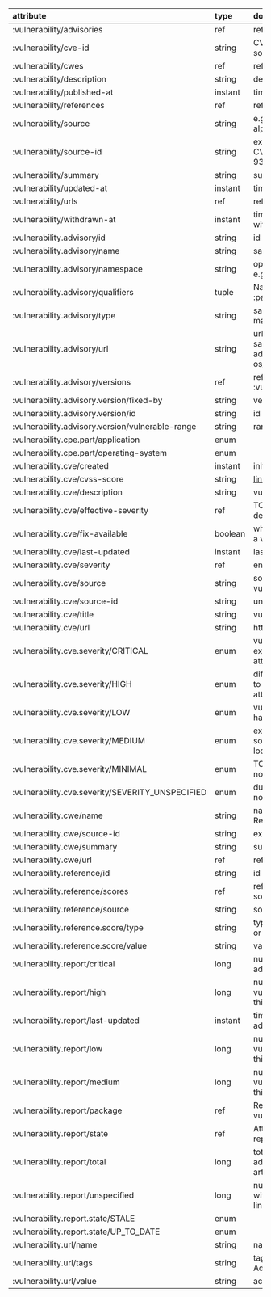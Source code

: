 | attribute | type | doc |
| :---- | :---- | :---- |
| :vulnerability/advisories | ref | refs to :vulnerability/advisory |
| :vulnerability/cve-id | string | CVE ids if available and different to source-id CVE-2021-2313 |
| :vulnerability/cwes | ref | refs to :vulnerability/cwe |
| :vulnerability/description | string | description text of the vulnerability |
| :vulnerability/published-at | instant | timestamp of initial publication |
| :vulnerability/references | ref | refs to :vulnerability/reference |
| :vulnerability/source | string | e.g. github, nist, ubuntu, debian, alpine, npm |
| :vulnerability/source-id | string | external id of the vulnerability like CVE-2021-2313 or GHSA-93q8-gq69-wqmw |
| :vulnerability/summary | string | summary text of the vulnerability |
| :vulnerability/updated-at | instant | timestamp of last update |
| :vulnerability/urls | ref | refs to :vulnerability/url |
| :vulnerability/withdrawn-at | instant | timestamp when vulnerability was withdrawn |
| :vulnerability.advisory/id | string | id of advisory |
| :vulnerability.advisory/name | string | same as :package/name log4j |
| :vulnerability.advisory/namespace | string | opt: same as :package/namespace e.g. org.apache.commons-logging |
| :vulnerability.advisory/qualifiers | tuple | Name value pairs - same as :package/qualifiers |
| :vulnerability.advisory/type | string | same as :package/type e.g. npm, maven |
| :vulnerability.advisory/url | string | url representing advisories for the same packages... e.g. adv://maven/org.clojure/clojure?os_name=alpine&os_version=1.2.3 |
| :vulnerability.advisory/versions | ref | refs to :vulnerability.advisory/version |
| :vulnerability.advisory.version/fixed-by | string | versions that first fixes this |
| :vulnerability.advisory.version/id | string | id of this version |
| :vulnerability.advisory.version/vulnerable-range | string | range of vulnerable versions |
| :vulnerability.cpe.part/application | enum |  |
| :vulnerability.cpe.part/operating-system | enum |  |
| :vulnerability.cve/created | instant | initial creation of cve record |
| :vulnerability.cve/cvss-score | string | [link to cvss score definition](https://en.wikipedia.org/wiki/Common_Vulnerability_Scoring_System) |
| :vulnerability.cve/description | string | vulnerability description (long) |
| :vulnerability.cve/effective-severity | ref | TODO - need a link for this definition |
| :vulnerability.cve/fix-available | boolean | whether it's possible to upgrade to a version without this vulnerability |
| :vulnerability.cve/last-updated | instant | last update to cve record |
| :vulnerability.cve/severity | ref | enum of vulnerabilty severity |
| :vulnerability.cve/source | string | source database for the vulnerability |
| :vulnerability.cve/source-id | string | unique identifier for cve |
| :vulnerability.cve/title | string | vulnerability title (short) |
| :vulnerability.cve/url | string | http url for the cve |
| :vulnerability.cve.severity/CRITICAL | enum | vulnerabiltiy may be exploitable by external parties, or provide attacker with privileged access |
| :vulnerability.cve.severity/HIGH | enum | difficult to exploit but can still lead to elevated privilege for the attacker |
| :vulnerability.cve.severity/LOW | enum | vulnerabilty is difficult to exploit or have little impact if exploited |
| :vulnerability.cve.severity/MEDIUM | enum | exploitation is difficult - requries some form of social engineering or local network access |
| :vulnerability.cve.severity/MINIMAL | enum | TODO - atlassian and redhat are no longer including this severity |
| :vulnerability.cve.severity/SEVERITY_UNSPECIFIED | enum | during triage, vulnerabilities may not have severities |
| :vulnerability.cwe/name | string | name of CWE like Out-of-bounds Read |
| :vulnerability.cwe/source-id | string | external id of CWE |
| :vulnerability.cwe/summary | string | summary of CWE |
| :vulnerability.cwe/url | ref | ref to :vulnerability/url |
| :vulnerability.reference/id | string | id of reference |
| :vulnerability.reference/scores | ref | refs to scores as observed by the source |
| :vulnerability.reference/source | string | source of reference |
| :vulnerability.reference.score/type | string | type of recorded score, like cvss2 or cvss2_vector |
| :vulnerability.reference.score/value | string | value of recorded score |
| :vulnerability.report/critical | long | number of critical vulnerability advisories linked to this artifact |
| :vulnerability.report/high | long | number of high severity vulnerability advisories linked to this artifact |
| :vulnerability.report/last-updated | instant | timestamp when an updated advisory last impacted this artifact |
| :vulnerability.report/low | long | number of low severity vulnerability advisories linked to this artifact |
| :vulnerability.report/medium | long | number of medium severity vulnerability advisories linked to this artifact |
| :vulnerability.report/package | ref | Ref to the artifact having the vulnerabilities; eg. :docker/image |
| :vulnerability.report/state | ref | Attribute to indicate if state of report |
| :vulnerability.report/total | long | total number of vulnerability advisories currently linked to this artifact |
| :vulnerability.report/unspecified | long | number of vulnerability advisories, with an unspecificed severity, linked to this artifact |
| :vulnerability.report.state/STALE | enum |  |
| :vulnerability.report.state/UP_TO_DATE | enum |  |
| :vulnerability.url/name | string | name/identifier of url like nist |
| :vulnerability.url/tags | string | tags on the url like Vendor Advisory |
| :vulnerability.url/value | string | actual url |